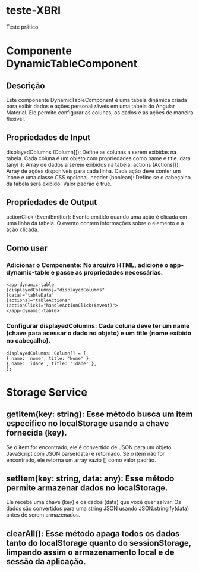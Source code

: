 # teste-XBRI
Teste prático

# Componente DynamicTableComponent
## Descrição
Este componente DynamicTableComponent é uma tabela dinâmica criada para exibir dados e ações personalizáveis em uma tabela do Angular Material. Ele permite configurar as colunas, os dados e as ações de maneira flexível.

## Propriedades de Input
displayedColumns (Column[]): Define as colunas a serem exibidas na tabela. Cada coluna é um objeto com propriedades como name e title.
data (any[]): Array de dados a serem exibidos na tabela.
actions (Actions[]): Array de ações disponíveis para cada linha. Cada ação deve conter um ícone e uma classe CSS opcional.
header (boolean): Define se o cabeçalho da tabela será exibido. Valor padrão é true.

## Propriedades de Output
actionClick (EventEmitter<ActionClickEvent>): Evento emitido quando uma ação é clicada em uma linha da tabela. O evento contém informações sobre o elemento e a ação clicada.

## Como usar
### Adicionar o Componente: No arquivo HTML, adicione o app-dynamic-table e passe as propriedades necessárias.

    <app-dynamic-table 
    [displayedColumns]="displayedColumns"
    [data]="tableData"
    [actions]="tableActions"
    (actionClick)="handleActionClick($event)">
    </app-dynamic-table>

### Configurar displayedColumns: Cada coluna deve ter um name (chave para acessar o dado no objeto) e um title (nome exibido no cabeçalho).

    displayedColumns: Column[] = [
    { name: 'nome', title: 'Nome' },
    { name: 'idade', title: 'Idade' },
    ];

# Storage Service
## getItem(key: string): Esse método busca um item específico no localStorage usando a chave fornecida (key).
Se o item for encontrado, ele é convertido de JSON para um objeto JavaScript com JSON.parse(data) e retornado.
Se o item não for encontrado, ele retorna um array vazio [] como valor padrão.


## setItem(key: string, data: any): Esse método permite armazenar dados no localStorage.
Ele recebe uma chave (key) e os dados (data) que você quer salvar.
Os dados são convertidos para uma string JSON usando JSON.stringify(data) antes de serem armazenados.

## clearAll(): Esse método apaga todos os dados tanto do localStorage quanto do sessionStorage, limpando assim o armazenamento local e de sessão da aplicação.